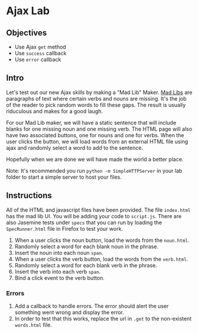 # Ajax Lab

## Objectives
+ Use Ajax `get` method
+ Use `success` callback
+ Use `error` callback

## Intro
Let's test out our new Ajax skills by making a "Mad Lib" Maker. [Mad Libs](http://www.madlibs.com/) are paragraphs of text where certain verbs and nouns are missing. It's the job of the reader to pick random words to fill these gaps. The result is usually riduculous and makes for a good laugh.

For our Mad Lib maker, we will have a static sentence that will include blanks for one missing noun and one missing verb. The HTML page will also have two associated buttons, one for nouns and one for verbs.  When the user clicks the button, we will load words from an external HTML file using ajax and randomly select a word to add to the sentence.

Hopefully when we are done we will have made the world a better place.

Note: It's recommended you run `python -m SimpleHTTPServer` in your lab folder to start a simple server to host your files.

## Instructions
All of the HTML and javascript files have been provided. The file `index.html` has the mad lib UI. You will be adding your code to ```script.js```. There are also Jasemine tests under `specs` that you can run by loading the `SpecRunner.html` file in Firefox to test your work.

1. When a user clicks the noun button, load the words from the
   `noun.html`.
2. Randomly select a word for each blank noun in the phrase.
3. Insert the noun into each noun `span`.
4. When a user clicks the verb button, load the words from the
   `verb.html`.
5. Randomly select a word for each blank verb in the phrase.
6. Insert the verb into each verb `span`.
7. Bind a click event to the verb button.

### Errors
1. Add a callback to handle errors. The error should alert the user something went wrong and display the error.
2. In order to test that this works, replace the url in `.get` to the non-existent `words.html` file.
